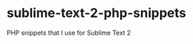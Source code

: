 sublime-text-2-php-snippets
===========================

PHP snippets that I use for Sublime Text 2
